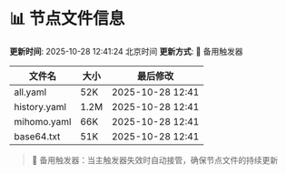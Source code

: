 # 📊 节点文件信息

**更新时间**: 2025-10-28 12:41:24 北京时间
**更新方式**: 🔄 备用触发器

| 文件名 | 大小 | 最后修改 |
|--------|------|----------|
| all.yaml | 52K | 2025-10-28 12:41 |
| history.yaml | 1.2M | 2025-10-28 12:41 |
| mihomo.yaml | 66K | 2025-10-28 12:41 |
| base64.txt | 51K | 2025-10-28 12:41 |

> 🔄 备用触发器：当主触发器失效时自动接管，确保节点文件的持续更新
